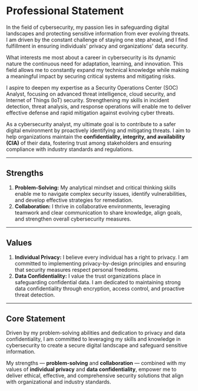 # **Professional Statement**

In the field of cybersecurity, my passion lies in safeguarding digital landscapes and protecting sensitive information from ever evolving threats. I am driven by the constant challenge of staying one step ahead, and I find fulfillment in ensuring individuals' privacy and organizations' data security.  

What interests me most about a career in cybersecurity is its dynamic nature the continuous need for adaptation, learning, and innovation. This field allows me to constantly expand my technical knowledge while making a meaningful impact by securing critical systems and mitigating risks.  

I aspire to deepen my expertise as a Security Operations Center (SOC) Analyst, focusing on advanced threat intelligence, cloud security, and Internet of Things (IoT) security. Strengthening my skills in incident detection, threat analysis, and response operations will enable me to deliver effective defense and rapid mitigation against evolving cyber threats.

As a cybersecurity analyst, my ultimate goal is to contribute to a safer digital environment by proactively identifying and mitigating threats. I aim to help organizations maintain the **confidentiality, integrity, and availability (CIA)** of their data, fostering trust among stakeholders and ensuring compliance with industry standards and regulations.

---

## **Strengths**
1. **Problem-Solving:** My analytical mindset and critical thinking skills enable me to navigate complex security issues, identify vulnerabilities, and develop effective strategies for remediation.  
2. **Collaboration:** I thrive in collaborative environments, leveraging teamwork and clear communication to share knowledge, align goals, and strengthen overall cybersecurity measures.  

---

## **Values**
1. **Individual Privacy:** I believe every individual has a right to privacy. I am committed to implementing privacy-by-design principles and ensuring that security measures respect personal freedoms.  
2. **Data Confidentiality:** I value the trust organizations place in safeguarding confidential data. I am dedicated to maintaining strong data confidentiality through encryption, access control, and proactive threat detection.  

---

## **Core Statement**
Driven by my problem-solving abilities and dedication to privacy and data confidentiality, I am committed to leveraging my skills and knowledge in cybersecurity to create a secure digital landscape and safeguard sensitive information.  

My strengths — **problem-solving** and **collaboration** — combined with my values of **individual privacy** and **data confidentiality**, empower me to deliver ethical, effective, and comprehensive security solutions that align with organizational and industry standards.
